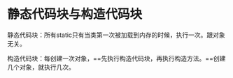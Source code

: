 # 静态代码块与构造代码块

静态代码块：所有static只有当类第一次被加载到内存的时候，执行一次。跟对象无关。

构造代码块：每创建一次对象，==先执行构造代码块，再执行构造方法。==创建几个对象，就执行几次。
